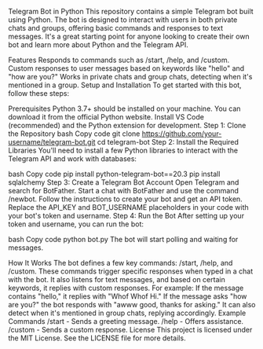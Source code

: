 
Telegram Bot in Python
This repository contains a simple Telegram bot built using Python. The bot is designed to interact with users in both private chats and groups, offering basic commands and responses to text messages. It's a great starting point for anyone looking to create their own bot and learn more about Python and the Telegram API.

Features
Responds to commands such as /start, /help, and /custom.
Custom responses to user messages based on keywords like "hello" and "how are you?"
Works in private chats and group chats, detecting when it's mentioned in a group.
Setup and Installation
To get started with this bot, follow these steps:

Prerequisites
Python 3.7+ should be installed on your machine. You can download it from the official Python website.
Install VS Code (recommended) and the Python extension for development.
Step 1: Clone the Repository
bash
Copy code
git clone https://github.com/your-username/telegram-bot.git
cd telegram-bot
Step 2: Install the Required Libraries
You'll need to install a few Python libraries to interact with the Telegram API and work with databases:

bash
Copy code
pip install python-telegram-bot==20.3
pip install sqlalchemy
Step 3: Create a Telegram Bot Account
Open Telegram and search for BotFather.
Start a chat with BotFather and use the command /newbot.
Follow the instructions to create your bot and get an API token.
Replace the API_KEY and BOT_USERNAME placeholders in your code with your bot's token and username.
Step 4: Run the Bot
After setting up your token and username, you can run the bot:

bash
Copy code
python bot.py
The bot will start polling and waiting for messages.

How It Works
The bot defines a few key commands: /start, /help, and /custom. These commands trigger specific responses when typed in a chat with the bot.
It also listens for text messages, and based on certain keywords, it replies with custom responses. For example:
If the message contains "hello," it replies with "Whof Whof Hi."
If the message asks "how are you?" the bot responds with "awww good, thanks for asking."
It can also detect when it's mentioned in group chats, replying accordingly.
Example Commands
/start - Sends a greeting message.
/help - Offers assistance.
/custom - Sends a custom response.
License
This project is licensed under the MIT License. See the LICENSE file for more details.

